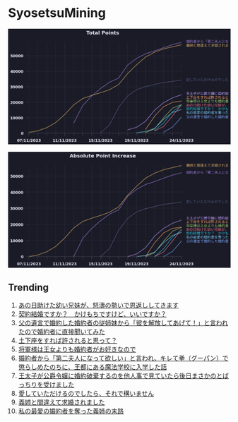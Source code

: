# SyosetsuMining


![](https://raw.githubusercontent.com/exc4l/SyosetsuMining/main/plots/point_trend.png)

![](https://raw.githubusercontent.com/exc4l/SyosetsuMining/main/plots/point_increase.png)


## Trending

1. [あの日助けた幼い兄妹が、怒濤の勢いで恩返ししてきます](https://ncode.syosetu.com/n3556ig/)
2. [契約結婚ですか？　かけもちですけど、いいですか？](https://ncode.syosetu.com/n0097in/)
3. [父の遺言で婚約した婚約者の従姉妹から「彼を解放してあげて！」と言われたので婚約者に直接聞いてみた](https://ncode.syosetu.com/n0469in/)
4. [土下座をすれば許されると思って？](https://ncode.syosetu.com/n9706im/)
5. [将軍様は王女よりも婚約者がお好きなので](https://ncode.syosetu.com/n9682im/)
6. [婚約者から「第二夫人になって欲しい」と言われ、キレて拳（グーパン）で懲らしめたのちに、王都にある魔法学校に入学した話](https://ncode.syosetu.com/n4353im/)
7. [王太子が公爵令嬢に婚約破棄するのを他人事で見ていたら後日まさかのとばっちりを受けました](https://ncode.syosetu.com/n7421ik/)
8. [愛していただけるのでしたら、それで構いません](https://ncode.syosetu.com/n8000im/)
9. [義姉と間違えて求婚されました](https://ncode.syosetu.com/n4350im/)
10. [私の最愛の婚約者を奪った義姉の末路](https://ncode.syosetu.com/n8464im/)
